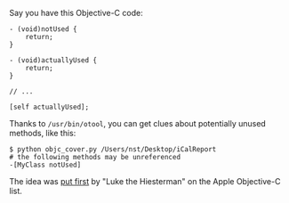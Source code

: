 Say you have this Objective-C code:

    - (void)notUsed {
    	return;
    }

    - (void)actuallyUsed {
    	return;
    }

    // ...
    
    [self actuallyUsed];

Thanks to `/usr/bin/otool`, you can get clues about potentially unused methods, like this:

    $ python objc_cover.py /Users/nst/Desktop/iCalReport 
    # the following methods may be unreferenced
    -[MyClass notUsed]

The idea was [put first](http://lists.apple.com/archives/objc-language/2009/Oct/msg00085.html) by "Luke the Hiesterman" on the Apple Objective-C list.
